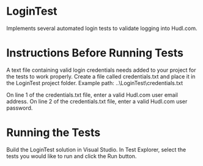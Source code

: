 # LoginTest
Implements several automated login tests to validate logging into Hudl.com.

# Instructions Before Running Tests
A text file containing valid login credentials needs added to your project for the tests to work properly.
Create a file called credentials.txt and place it in the LoginTest project folder.
Example path:  ..\LoginTest\credentials.txt

On line 1 of the credentials.txt file, enter a valid Hudl.com user email address.
On line 2 of the credentials.txt file, enter a valid Hudl.com user password.

# Running the Tests
Build the LoginTest solution in Visual Studio.
In Test Explorer, select the tests you would like to run and click the Run button.